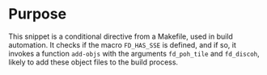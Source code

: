 # Purpose
This snippet is a conditional directive from a Makefile, used in build automation. It checks if the macro `FD_HAS_SSE` is defined, and if so, it invokes a function `add-objs` with the arguments `fd_poh_tile` and `fd_discoh`, likely to add these object files to the build process.
